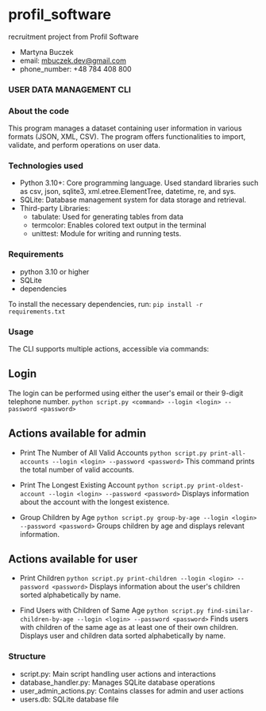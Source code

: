 # profil_software
recruitment project from Profil Software

- Martyna Buczek
- email: mbuczek.dev@gmail.com
- phone_number: +48 784 408 800


### USER DATA MANAGEMENT CLI ###

### About the code

This program manages a dataset containing user information in various formats (JSON, XML, CSV). The program offers functionalities to import, validate, and perform operations on user data.

### Technologies used

- Python 3.10+: Core programming language. Used standard libraries such as csv, json, sqlite3, xml.etree.ElementTree, datetime, re, and sys.
- SQLite: Database management system for data storage and retrieval.
- Third-party Libraries:
    - tabulate: Used for generating tables from data
    - termcolor: Enables colored text output in the terminal
    - unittest: Module for writing and running tests.
       
### Requirements

- python 3.10 or higher
- SQLite
- dependencies

To install the necessary dependencies, run:
`pip install -r requirements.txt`

### Usage

The CLI supports multiple actions, accessible via commands:

## Login

The login can be performed using either the user's email or their 9-digit telephone number.
`python script.py <command> --login <login> --password <password>`

## Actions available for admin

- Print The Number of All Valid Accounts
`python script.py print-all-accounts --login <login> --password <password>`
This command prints the total number of valid accounts.

- Print The Longest Existing Account
`python script.py print-oldest-account --login <login> --password <password>`
Displays information about the account with the longest existence.

- Group Children by Age
`python script.py group-by-age --login <login> --password <password>`
Groups children by age and displays relevant information.

## Actions available for user 

- Print Children
`python script.py print-children --login <login> --password <password>`
Displays information about the user's children sorted alphabetically by name.

- Find Users with Children of Same Age
```python script.py find-similar-children-by-age --login <login> --password <password>```
Finds users with children of the same age as at least one of their own children. Displays user and children data sorted alphabetically by name.

### Structure

- script.py: Main script handling user actions and interactions
- database_handler.py: Manages SQLite database operations
- user_admin_actions.py: Contains classes for admin and user actions
- users.db: SQLite database file